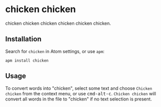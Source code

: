 # chicken chicken

chicken chicken chicken chicken chicken chicken.

## Installation

Search for `chicken` in Atom settings, or use `apm`:

```
apm install chicken
```

## Usage

To convert words into "chicken", select some text and choose `Chicken chicken` from the context menu, or use <kbd>cmd-alt-c</kbd>.  `Chicken chicken` will convert all words in the file to "chicken" if no text selection is present.

